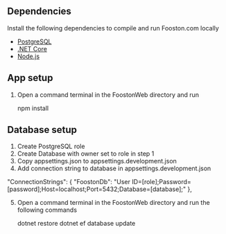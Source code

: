 ## Dependencies 

Install the following dependencies to compile and run Fooston.com locally

- [PostgreSQL](https://www.postgresql.org/)
- [.NET Core](https://www.microsoft.com/net/) 
- [Node.js](https://nodejs.org/en/)

## App setup

1. Open a command terminal in the FoostonWeb directory and run

	npm install

## Database setup

1. Create PostgreSQL role
2. Create Database with owner set to role in step 1
3. Copy appsettings.json to appsettings.development.json
4. Add connection string to database in appsettings.development.json

  "ConnectionStrings": {
    "FoostonDb": "User ID=[role];Password=[password];Host=localhost;Port=5432;Database=[database];"
  },

5. Open a command terminal in the FoostonWeb directory and run the following commands

	dotnet restore
	dotnet ef database update